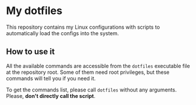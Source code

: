 # My dotfiles
This repository contains my Linux configurations with scripts to automatically load the configs into the system.

## How to use it
All the available commands are accessible from the `dotfiles` executable file at the repository root. Some of them need root privileges, but these commands will tell you if you need it.

To get the commands list, please call `dotfiles` without any arguments. Please, **don't directly call the script**.

